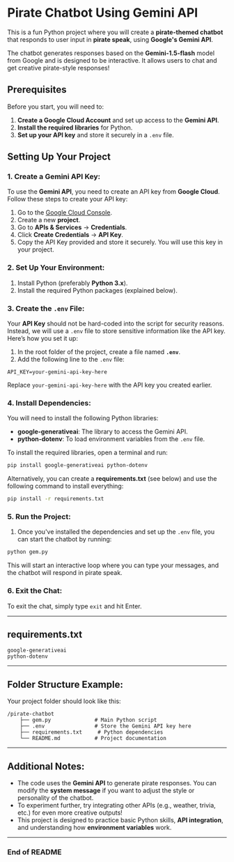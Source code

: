
# Pirate Chatbot Using Gemini API

This is a fun Python project where you will create a **pirate-themed chatbot** that responds to user input in **pirate speak**, using **Google's Gemini API**.

The chatbot generates responses based on the **Gemini-1.5-flash** model from Google and is designed to be interactive. It allows users to chat and get creative pirate-style responses!

## Prerequisites

Before you start, you will need to:

1. **Create a Google Cloud Account** and set up access to the **Gemini API**.
2. **Install the required libraries** for Python.
3. **Set up your API key** and store it securely in a `.env` file.

## Setting Up Your Project

### 1. **Create a Gemini API Key**:
To use the **Gemini API**, you need to create an API key from **Google Cloud**. Follow these steps to create your API key:

1. Go to the [Google Cloud Console](https://console.cloud.google.com/).
2. Create a new **project**.
3. Go to **APIs & Services** → **Credentials**.
4. Click **Create Credentials** → **API Key**.
5. Copy the API Key provided and store it securely. You will use this key in your project.

### 2. **Set Up Your Environment**:

1. Install Python (preferably **Python 3.x**).
2. Install the required Python packages (explained below).

### 3. **Create the `.env` File**:

Your **API Key** should not be hard-coded into the script for security reasons. Instead, we will use a `.env` file to store sensitive information like the API key. Here’s how you set it up:

1. In the root folder of the project, create a file named **`.env`**.
2. Add the following line to the `.env` file:

```env
API_KEY=your-gemini-api-key-here
```

Replace `your-gemini-api-key-here` with the API key you created earlier.

### 4. **Install Dependencies**:

You will need to install the following Python libraries:

- **google-generativeai**: The library to access the Gemini API.
- **python-dotenv**: To load environment variables from the `.env` file.

To install the required libraries, open a terminal and run:

```bash
pip install google-generativeai python-dotenv
```

Alternatively, you can create a **requirements.txt** (see below) and use the following command to install everything:

```bash
pip install -r requirements.txt
```

### 5. **Run the Project**:

1. Once you've installed the dependencies and set up the `.env` file, you can start the chatbot by running:

```bash
python gem.py
```

This will start an interactive loop where you can type your messages, and the chatbot will respond in pirate speak.

### 6. **Exit the Chat**:
To exit the chat, simply type `exit` and hit Enter.

---

## **requirements.txt**

```
google-generativeai
python-dotenv
```

---

## **Folder Structure Example**:

Your project folder should look like this:

```
/pirate-chatbot
    ├── gem.py              # Main Python script
    ├── .env                # Store the Gemini API key here
    ├── requirements.txt     # Python dependencies
    └── README.md           # Project documentation
```

---

## **Additional Notes**:

- The code uses the **Gemini API** to generate pirate responses. You can modify the **system message** if you want to adjust the style or personality of the chatbot.
- To experiment further, try integrating other APIs (e.g., weather, trivia, etc.) for even more creative outputs!
- This project is designed to practice basic Python skills, **API integration**, and understanding how **environment variables** work.

---

### **End of README**

